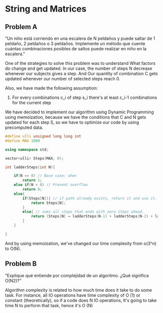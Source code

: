 # String and Matrices

## Problem A
"Un niño está corriendo en una escalera de N peldaños y puede saltar de 1 peldaño, 2 peldaños o 3
 peldaños. Implemente un método que cuente cuántas combinaciones posibles de saltos puede realizar en niño 
 en la escalera."
 
 One of the strategies to solve this problem was to understand What factors do change and get updated.
 In our case, the number of steps N decrease whenever our subjects gives a step. And Our quantity of combination C
 gets updated whenever our number of selected steps reach 0. 
 
 Also, we have made the following assumption:
 1. For every combinations c_i of step s_i there's at least c_i-1 combinations for the current step
 
 We have decided to implement our algorithm using Dynamic Programming using memoization, because we have the conditions
 that C and N gets updated for each step S, so we have to optimize our code by using precomputed data.
 
      
```cpp
#define ulli unsigned long long int
#define MAX 1000

using namespace std;

vector<ulli> Steps(MAX, 0);

int ladderSteps(int N){

    if(N == 0) // Base case: when
        return 1;
    else if(N < 0) // Prevent overflow
        return 0;
    else{
        if(Steps[N]){ // if path already exists, return it and use it.
            return Steps[N];
        }
        else{ // sums all steps that ends with zero steps ahead.
            return (Steps[N] = ladderSteps(N-1) + ladderSteps(N-2) + ladderSteps(N-3) );
        }
    }

}
```

And by using memoization, we've changed our time complexity from o(3^n) to O(N). 

## Problem B
"Explique qué entiende por complejidad de un algoritmo. ¿Qué significa O(N2)?"

Algorithm complexity is related to how much time does it take to do some task. For instance, all IO  operations 
have time complexity of O (1) or constant (theoretically), so if a code does N IO operations, 
It's going to take time N to perform that task, hence it's O (N)